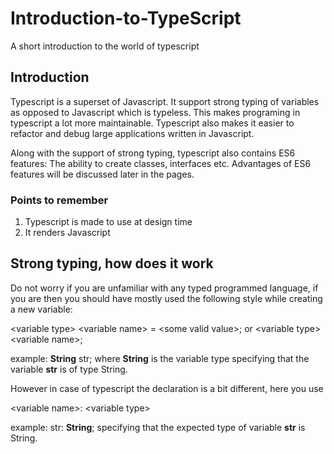 # Introduction-to-TypeScript
A short introduction to the world of typescript

## Introduction
Typescript is a superset of Javascript. It support strong typing of variables as opposed to Javascript which is typeless. This makes programing in typescript a lot more maintainable. Typescript also makes it easier to refactor and debug large applications written in Javascript.

Along with the support of strong typing, typescript also contains ES6 features: The ability to create classes, interfaces etc. Advantages of ES6 features will be discussed later in the pages.

### Points to remember

1. Typescript is made to use at design time
2. It renders Javascript

## Strong typing, how does it work
Do not worry if you are unfamiliar with any typed programmed language, if you are then you should have mostly used the following style while creating a new variable:

\<variable type\> \<variable name\> = \<some valid value\>;
or 
\<variable type\> \<variable name\>;

example: **String** str; where **String** is the variable type specifying that the variable **str** is of type String.

However in case of typescript the declaration is a bit different, here you use

\<variable name\>: \<variable type\>

example: str: **String**; specifying that the expected type of variable **str** is String.